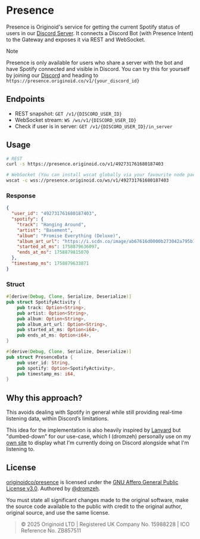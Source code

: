 # Presence

Presence is Originoid's service for getting the current Spotify status of users in our [Discord Server](https://discord.gg/noid). It connects a Discord Bot (with Presence Intent) to the Gateway and exposes it via REST and WebSocket.

> [!NOTE]
> Presence is only available for users who share a server with the bot and have Spotify connected and visible in Discord.
> You can try this for yourself by joining our [Discord](https://discord.gg/noid) and heading to `https://presence.originoid.co/v1/{your_discord_id}`

## Endpoints

- REST snapshot: `GET /v1/{DISCORD_USER_ID}`
- WebSocket stream: `WS /ws/v1/{DISCORD_USER_ID}`
- Check if user is in server: `GET /v1/{DISCORD_USER_ID}/in_server`

## Usage

```bash
# REST
curl -s https://presence.originoid.co/v1/492731761680187403

# WebSocket (You can install wscat globally via your favourite node package manager!)
wscat -c wss://presence.originoid.co/ws/v1/492731761680187403
```

### Response

```json
{
  "user_id": "492731761680187403",
  "spotify": {
    "track": "Hanging Around",
    "artist": "Basement",
    "album": "Promise Everything (Deluxe)",
    "album_art_url": "https://i.scdn.co/image/ab67616d0000b273042a795b1fb9bf6efc9d5b21",
    "started_at_ms": 1758879636097,
    "ends_at_ms": 1758879815070
  },
  "timestamp_ms": 1758879633871
}
```

### Struct

```rs
#[derive(Debug, Clone, Serialize, Deserialize)]
pub struct SpotifyActivity {
    pub track: Option<String>,
    pub artist: Option<String>,
    pub album: Option<String>,
    pub album_art_url: Option<String>,
    pub started_at_ms: Option<i64>,
    pub ends_at_ms: Option<i64>,
}

#[derive(Debug, Clone, Serialize, Deserialize)]
pub struct PresenceData {
    pub user_id: String,
    pub spotify: Option<SpotifyActivity>,
    pub timestamp_ms: i64,
}
```

## Why this approach?

This avoids dealing with Spotify in general while still providing real-time listening data, within Discord’s limitations.

This idea for the implementation is also heavily inspired by [Lanyard](https://github.com/Phineas/lanyard) but "dumbed-down" for our use-case, which I (dromzeh) personally use on my [own site](https://dromzeh.dev/) to display what I'm currently doing on Discord alongside what I'm listening to.

## License

[originoidco/presence](https://github.com/originoidco/presence) is licensed under the [GNU Affero General Public License v3.0](LICENSE). Authored by [@dromzeh](https://x.com/@dromzeh/).

You must state all significant changes made to the original software, make the source code available to the public with credit to the original author, original source, and use the same license.

> © 2025 Originoid LTD | Registered UK Company No. 15988228 | ICO Reference No. ZB857511
